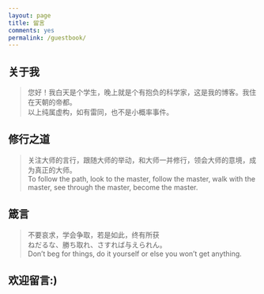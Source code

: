 ```yaml
---
layout: page
title: 留言
comments: yes
permalink: /guestbook/
---
```


## 关于我

>您好！我白天是个学生，晚上就是个有抱负的科学家，这是我的博客。我住在天朝的帝都。   
以上纯属虚构，如有雷同，也不是小概率事件。

## 修行之道

>关注大师的言行，跟随大师的举动，和大师一并修行，领会大师的意境，成为真正的大师。   
To follow the path, look to the master, follow the master, walk with the master, see through the master, become the master.

## 箴言

>不要哀求，学会争取，若是如此，终有所获   
ねだるな、勝ち取れ、さすれば与えられん。   
Don’t beg for things, do it yourself or else you won’t get anything.

## 欢迎留言:)
